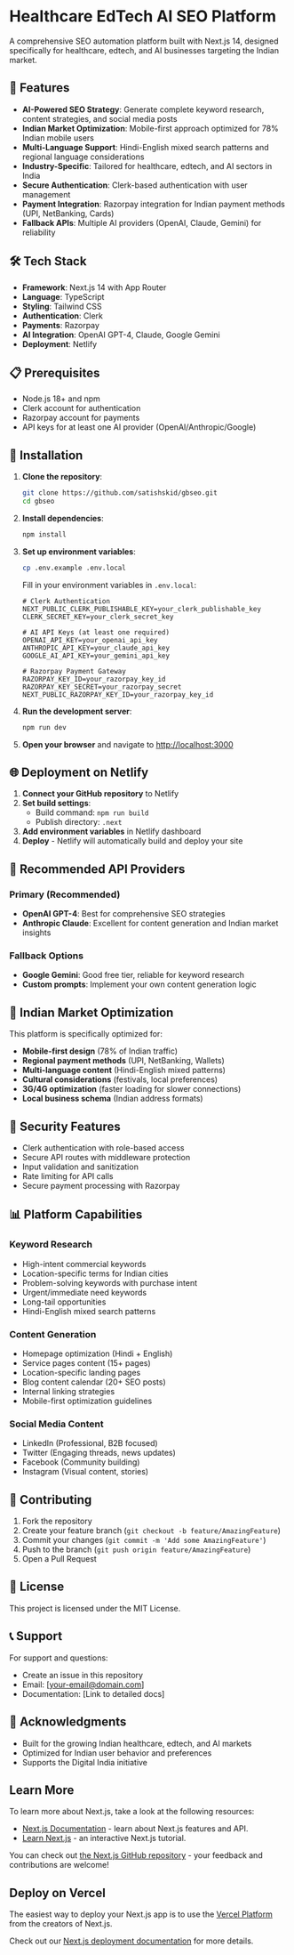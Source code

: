 # Healthcare EdTech AI SEO Platform

A comprehensive SEO automation platform built with Next.js 14, designed specifically for healthcare, edtech, and AI businesses targeting the Indian market.

## 🚀 Features

- **AI-Powered SEO Strategy**: Generate complete keyword research, content strategies, and social media posts
- **Indian Market Optimization**: Mobile-first approach optimized for 78% Indian mobile users
- **Multi-Language Support**: Hindi-English mixed search patterns and regional language considerations
- **Industry-Specific**: Tailored for healthcare, edtech, and AI sectors in India
- **Secure Authentication**: Clerk-based authentication with user management
- **Payment Integration**: Razorpay integration for Indian payment methods (UPI, NetBanking, Cards)
- **Fallback APIs**: Multiple AI providers (OpenAI, Claude, Gemini) for reliability

## 🛠️ Tech Stack

- **Framework**: Next.js 14 with App Router
- **Language**: TypeScript
- **Styling**: Tailwind CSS
- **Authentication**: Clerk
- **Payments**: Razorpay
- **AI Integration**: OpenAI GPT-4, Claude, Google Gemini
- **Deployment**: Netlify

## 📋 Prerequisites

- Node.js 18+ and npm
- Clerk account for authentication
- Razorpay account for payments
- API keys for at least one AI provider (OpenAI/Anthropic/Google)

## 🔧 Installation

1. **Clone the repository**:
   ```bash
   git clone https://github.com/satishskid/gbseo.git
   cd gbseo
   ```

2. **Install dependencies**:
   ```bash
   npm install
   ```

3. **Set up environment variables**:
   ```bash
   cp .env.example .env.local
   ```

   Fill in your environment variables in `.env.local`:
   ```env
   # Clerk Authentication
   NEXT_PUBLIC_CLERK_PUBLISHABLE_KEY=your_clerk_publishable_key
   CLERK_SECRET_KEY=your_clerk_secret_key
   
   # AI API Keys (at least one required)
   OPENAI_API_KEY=your_openai_api_key
   ANTHROPIC_API_KEY=your_claude_api_key
   GOOGLE_AI_API_KEY=your_gemini_api_key
   
   # Razorpay Payment Gateway
   RAZORPAY_KEY_ID=your_razorpay_key_id
   RAZORPAY_KEY_SECRET=your_razorpay_secret
   NEXT_PUBLIC_RAZORPAY_KEY_ID=your_razorpay_key_id
   ```

4. **Run the development server**:
   ```bash
   npm run dev
   ```

5. **Open your browser** and navigate to [http://localhost:3000](http://localhost:3000)

## 🌐 Deployment on Netlify

1. **Connect your GitHub repository** to Netlify
2. **Set build settings**:
   - Build command: `npm run build`
   - Publish directory: `.next`
3. **Add environment variables** in Netlify dashboard
4. **Deploy** - Netlify will automatically build and deploy your site

## 🏥 Recommended API Providers

### Primary (Recommended)
- **OpenAI GPT-4**: Best for comprehensive SEO strategies
- **Anthropic Claude**: Excellent for content generation and Indian market insights

### Fallback Options
- **Google Gemini**: Good free tier, reliable for keyword research
- **Custom prompts**: Implement your own content generation logic

## 🎯 Indian Market Optimization

This platform is specifically optimized for:
- **Mobile-first design** (78% of Indian traffic)
- **Regional payment methods** (UPI, NetBanking, Wallets)
- **Multi-language content** (Hindi-English mixed patterns)
- **Cultural considerations** (festivals, local preferences)
- **3G/4G optimization** (faster loading for slower connections)
- **Local business schema** (Indian address formats)

## 🔐 Security Features

- Clerk authentication with role-based access
- Secure API routes with middleware protection
- Input validation and sanitization
- Rate limiting for API calls
- Secure payment processing with Razorpay

## 📊 Platform Capabilities

### Keyword Research
- High-intent commercial keywords
- Location-specific terms for Indian cities
- Problem-solving keywords with purchase intent
- Urgent/immediate need keywords
- Long-tail opportunities
- Hindi-English mixed search patterns

### Content Generation
- Homepage optimization (Hindi + English)
- Service pages content (15+ pages)
- Location-specific landing pages
- Blog content calendar (20+ SEO posts)
- Internal linking strategies
- Mobile-first optimization guidelines

### Social Media Content
- LinkedIn (Professional, B2B focused)
- Twitter (Engaging threads, news updates)
- Facebook (Community building)
- Instagram (Visual content, stories)

## 🤝 Contributing

1. Fork the repository
2. Create your feature branch (`git checkout -b feature/AmazingFeature`)
3. Commit your changes (`git commit -m 'Add some AmazingFeature'`)
4. Push to the branch (`git push origin feature/AmazingFeature`)
5. Open a Pull Request

## 📝 License

This project is licensed under the MIT License.

## 📞 Support

For support and questions:
- Create an issue in this repository
- Email: [your-email@domain.com]
- Documentation: [Link to detailed docs]

## 🎉 Acknowledgments

- Built for the growing Indian healthcare, edtech, and AI markets
- Optimized for Indian user behavior and preferences
- Supports the Digital India initiative

## Learn More

To learn more about Next.js, take a look at the following resources:

- [Next.js Documentation](https://nextjs.org/docs) - learn about Next.js features and API.
- [Learn Next.js](https://nextjs.org/learn) - an interactive Next.js tutorial.

You can check out [the Next.js GitHub repository](https://github.com/vercel/next.js) - your feedback and contributions are welcome!

## Deploy on Vercel

The easiest way to deploy your Next.js app is to use the [Vercel Platform](https://vercel.com/new?utm_medium=default-template&filter=next.js&utm_source=create-next-app&utm_campaign=create-next-app-readme) from the creators of Next.js.

Check out our [Next.js deployment documentation](https://nextjs.org/docs/app/building-your-application/deploying) for more details.
